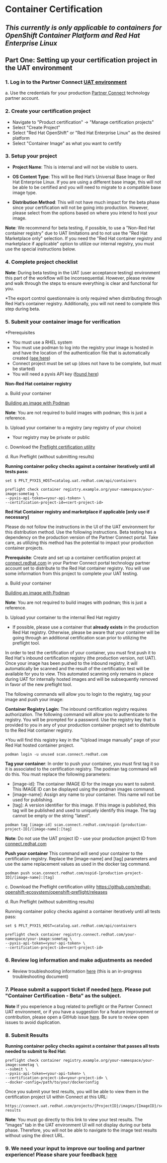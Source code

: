 # Container Certification

## *This currently is only applicable to containers for OpenShift Container Platform and Red Hat Enterprise Linux*

## Part One: Setting up your certification project in the UAT environment

### 1. Log in to the Partner Connect [UAT environment](https://connect.uat.redhat.com)
a. Use the credentials for your production [Partner Connect](https://connect.redhat.com) technology partner account.

### 2. Create your certification project
- Navigate to "Product certification" -> "Manage certification projects"
- Select "Create Project"
- Select "Red Hat OpenShift" or "Red Hat Enterprise Linux" as the desired platform 
- Select "Container Image" as what you want to certify

### 3. Setup your project

- <b>Project Name</b>: This is internal and will not be visible to users.

- <b>OS Content Type</b>: This will be Red Hat’s Universal Base Image or Red Hat Enterprise Linux. If you are using a different base image, this will not be able to be certified and you will need to migrate to a compatible base image type.

- <b>Distribution Method</b>: This will not have much impact for the beta phase since your certification will not be going into production. However, please select from the options based on where you intend to host your image.

<b>Note</b>: We recommend for beta testing, if possible, to use a "Non-Red Hat container registry" due to UAT limitations and to not use the "Red Hat Marketplace only" selection. If you need the "Red Hat container registry and marketplace if applicable" option to utilize our internal registry, you must use the special instructions below.

### 4. Complete project checklist

<b>Note</b>: During beta testing in the UAT (user acceptance testing) environment this part of the workflow will be inconsequential. However, please review and walk through the steps to ensure everything is clear and functional for you. 

*The export control questionnaire is only required when distributing through Red Hat’s container registry. Additionally, you will not need to complete this step during beta.

### 5. Submit your container image for verification

*Prerequisites
- You must use a RHEL system
- You must use podman to log into the registry your image is hosted in and have the location of the authentication file that is automatically created ([see here](https://docs.podman.io/en/latest/markdown/podman-login.1.html#authfile-path))
- Connect project must be set up (does not have to be complete, but must be started)
- You will need a pyxis API key ([found here](https://connect.uat.redhat.com/account/api-keys))

<b>Non-Red Hat container registry</b>

a. Build your container

[Building an image with Podman](https://docs.podman.io/en/latest/markdown/podman-build.1.html) 

<b>Note</b>: You are not required to build images with podman; this is just a reference.

b. Upload your container to a registry (any registry of your choice)

- Your registry may be private or public

c. Download the [Preflight certification utility](https://github.com/redhat-openshift-ecosystem/openshift-preflight/releases)

d. Run Preflight (without submitting results)

<b>Running container policy checks against a container iteratively until all tests pass:</b>
```
set $ PFLT_PYXIS_HOST=catalog.uat.redhat.com/api/containers

preflight check container registry.example.org/your-namespace/your-image:sometag \
--pyxis-api-token=<your-api-token> \
--certification-project-id=<cert-project-id> 
```  

<b>Red Hat Container registry and marketplace if applicable [only use if necessary]</b>

Please do not follow the instructions in the UI of the UAT environment for this distribution method. Use the following instructions. Beta testing has a dependency on the production version of the Partner Connect portal. Take care, as utilizing this method has the potential to impact your production container projects.

<b>Prerequisite</b>: Create and set up a container certification project at [connect.redhat.com](https://connect.redhat.com) in your Partner Connect portal technology partner account set to distribute to the Red Hat container registry. You will use some information from this project to complete your UAT testing.

a. Build your container

[Building an image with Podman](https://docs.podman.io/en/latest/markdown/podman-build.1.html) 

<b>Note</b>: You are not required to build images with podman; this is just a reference.

b. Upload your container to the internal Red Hat registry
- If possible, please use a container that <b>already exists</b> in the production Red Hat registry. Otherwise, please be aware that your container will be going through an additional certification scan prior to utilizing the preflight tool.

In order to test the certification of your container, you must first push it to Red Hat's inbound certification registry (the production version, not UAT). Once your image has been pushed to the inbound registry, it will automatically be scanned and the result of the certification test will be available for you to view. This automated scanning only remains in place during UAT for internally hosted images and will be subsequently removed in favor of the new preflight tool.

The following commands will allow you to login to the registry, tag your image and push your image:

<b>Container Registry Login:</b>
The inbound certification registry requires authorization. The following command will allow you to authenticate to the registry. You will be prompted for a password. Use the registry key that is provided to you in any of your production container project set to distribute to the Red Hat container registry. 

*You will find this registry key in the "Upload image manually" page of your Red Hat hosted container project.

```
podman login -u unused scan.connect.redhat.com
```

<b>Tag your container</b>:
In order to push your container, you must first tag it so it is associated to the certification registry. The podman tag command will do this. You must replace the following parameters:
- [image-id]: The container IMAGE ID for the image you want to submit. This IMAGE ID can be displayed using the podman images command.
- [image-name]: Assign any name to your container. This name wil not be used for publishing.
- [tag]: A version identifier for this image. If this image is published, this tag will be published and used to uniquely identify this image. The tag cannot be empty or the string "latest".

```
podman tag [image-id] scan.connect.redhat.com/ospid-[production-project-ID]/[image-name]:[tag]
```
<b>Note</b>: Do not use the UAT project ID - use your production project ID from [connect.redhat.com](https://connect.redhat.com)

<b>Push your container</b>
This command will send your container to the certification registry. Replace the [image-name] and [tag] parameters and use the same replacement values as used in the docker tag command.

```
podman push scan.connect.redhat.com/ospid-[production-project-ID]/[image-name]:[tag]
```
c. Download the Preflight certification utility https://github.com/redhat-openshift-ecosystem/openshift-preflight/releases

d. Run Preflight (without submitting results)

Running container policy checks against a container iteratively until all tests pass:
```
set $ PFLT_PYXIS_HOST=catalog.uat.redhat.com/api/containers
 
preflight check container registry.connect.redhat.com/your-namespace/your-image:sometag \
--pyxis-api-token=<your-api-token> \
--certification-project-id=<cert-project-id> 
```

### 6. Review log information and make adjustments as needed
  
  - Review troubleshooting information [here](https://github.com/redhat-openshift-ecosystem/certification-releases/blob/main/containers/troubleshooting.md) (this is an in-progress troubleshooting document)
  
### 7. Please submit a support ticket if needed [here](https://connect.redhat.com/support/technology-partner/#/case/new). Please put "Container Certification - Beta" as the subject.
  
  <b>Note</b> If you experience a bug related to preflight or the Partner Connect UAT environment, or if you have a suggestion for a feature improvement or contribution, please open a GitHub issue [here](https://github.com/redhat-openshift-ecosystem/openshift-preflight/issues). Be sure to review open issues to avoid duplication.
  
### 8. Submit Results
  
  <b>Running container policy checks against a container that passes all tests needed to submit to Red Hat:</b>
  ```
  preflight check container registry.example.org/your-namespace/your-image:sometag \
  --submit \
  --pyxis-api-token=<your-api-token> \
  --certification-project-id=<your-project-id> \
  --docker-config=/path/to/your/dockerconfig
  ```

Once you submit your test results, you will be able to view them in the certification project UI within Connect at this URL: 
```
https://connect.uat.redhat.com/projects/{ProjectID}/images/{ImageID}/scan-results
```
<b>Note</b>: You must go directly to this link to view your test results. The “images” tab in the UAT environment UI will not display during our beta phase. Therefore, you will not be able to navigate to the image test results without using the direct URL.

### 9. We need your input to improve our tooling and partner experience! Please share your feedback [here](https://forms.gle/Wyo9eEe1EDUqdCAy7)

